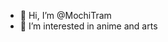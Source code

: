 - 👋 Hi, I’m @MochiTram
- 👀 I’m interested in anime and arts

<!---
MochiTram/MochiTram is a ✨ special ✨ repository because its `README.md` (this file) appears on your GitHub profile.
You can click the Preview link to take a look at your changes.
--->
